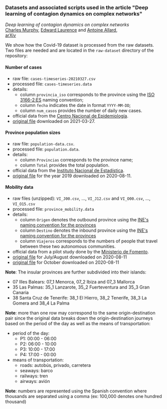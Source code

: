 ### Datasets and associated scripts used in the article "Deep learning of contagion dynamics on complex networks"

_Deep learning of contagion dynamics on complex networks_<br>
[Charles Murphy](https://scholar.google.ca/citations?user=xgBmSD8AAAAJ&hl=en&oi=sra),
[Edward Laurence](https://edwardlaurence.me/) and
[Antoine Allard](http://antoineallard.info),<br>
[arXiv](https://arxiv.org/abs/1904.10814)

We show how the Covid-19 dataset is processed from the raw datasets. Two files are needed and are located in the `raw-dataset` directory of the repository:

#### Number of cases
- raw file: `cases-timeseries-20210327.csv`
- processed file: `cases-timeseries.data`
- details:
  - column `provincia_iso` corresponds to the province using the [ISO 3166-2:ES] naming convention;
  - column `fecha` indicates the date in format `YYYY-MM-DD`;
  - column `num_casos` provides the number of daily new cases.
- official data from the [Centro Nacional de Epidemiología](https://cnecovid.isciii.es).
- [original file](https://cnecovid.isciii.es/covid19/resources/casos_tecnica_provincia.csv) downloaded on 2021-03-27.

#### Province population sizes
- raw file: `population-data.csv`.
- processed file: `population.data`.
- details:
  - column `Provincias` corresponds to the province name;
  - column `Total` provides the total population.
- official data from the [Instituto Nacional de Estadística](https://www.ine.es).
- [original file](https://www.ine.es/jaxiT3/Datos.htm?t=2917) for the year 2019 downloaded on 2020-08-11.

#### Mobility data
- raw files (unzipped): `VI_J00.csv`, ..., `VI_J12.csv` and `VI_O00.csv`, ..., `VI_O15.csv`
- processed file: `province_mobility.data`
- details:
  - column `Origen` denotes the outbound province using the [INE's naming convention for the provinces]
  - column `Destino` denotes the inbound province using the [INE's naming convention for the provinces]
  - column `Viajeros` corresponds to the numbers of people that travel between these two autonomous communities.
- official data from a pilot study done by the [Ministerio de Fomento](https://observatoriotransporte.mitma.gob.es/estudio-experimental).
- [original file](https://cdn.fomento.gob.es/portal-web-drupal/Docs_OTLE/matrices_julio_csv.zip) for July/August downloaded on 2020-08-11
- [original file](https://cdn.fomento.gob.es/portal-web-drupal/Docs_OTLE/matrices_octubre_csv.zip) for October downloaded on 2020-08-11

__Note__: The insular provinces are further subdivided into their islands:
  - 07 	Illes Balears: 07_1 Menorca, 07_2 Ibiza and 07_3 Mallorca
  - 35 Las Palmas: 35_1 Lanzarote, 35_2 Fuerteventura and 35_3 Gran Canaria
  - 38 Santa Cruz de Tenerife: 38_1 El Hierro, 38_2 Tenerife, 38_3 La Gomera and 38_4 La Palma

__Note__: more than one row may correspond to the same origin-destination pair since the original data breaks down the origin-destination journeys based on the period of the day as well as the means of transportation:
  - period of the day:
    - P1: 00:00 - 06:00
    - P2: 06:00 - 10:00
    - P3: 10:00 - 17:00
    - P4: 17:00 - 00:00
  - means of transportation:
    - roads: autobús, privado, carretera
    - seaways: barco
    - railways: tren
    - airways: avión

__Note__: numbers are represented using the Spanish convention where thousands are separated using a comma (ex: 100,000 denotes one hundred thousand)



[ISO 3166-2:ES]: https://es.wikipedia.org/wiki/ISO_3166-2:ES
[INE's naming convention for the autonomous communities]: https://www.ine.es/daco/daco42/codmun/cod_ccaa.htm
[INE's naming convention for the provinces]: https://www.ine.es/daco/daco42/codmun/cod_provincia.htm
